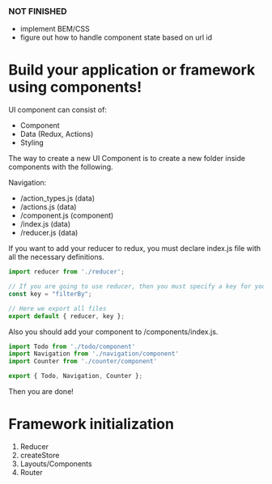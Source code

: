 ### NOT FINISHED
* implement BEM/CSS
* figure out how to handle component state based on url id


# Build your application or framework using components!

UI component can consist of:
  - Component
  - Data (Redux, Actions)
  - Styling

The way to create a new UI Component is to create a new folder inside components with the following.

Navigation:
- /action_types.js (data)
- /actions.js (data)
- /component.js (component)
- /index.js (data)
- /reducer.js (data)

If you want to add your reducer to redux, you must declare index.js file with all the necessary definitions.

```javascript
import reducer from './reducer';

// If you are going to use reducer, then you must specify a key for your component!
const key = "filterBy";

// Here we export all files
export default { reducer, key };
```

Also you should add your component to /components/index.js.

```javascript
import Todo from './todo/component'
import Navigation from './navigation/component'
import Counter from './counter/component'

export { Todo, Navigation, Counter };
```

Then you are done!

# Framework initialization

1. Reducer
2. createStore
3. Layouts/Components
4. Router
